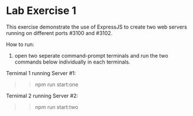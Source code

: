 # Lab Exercise 1

This exercise demonstrate the use of ExpressJS to create two web servers running on different ports #3100 and #3102.

How to run:

1. open two seperate command-prompt terminals and run the two commands below individually in each terminals.

Ternimal 1 running Server #1:
>> npm run start:one

Ternimal 2 running Server #2:
>> npm run start:two
